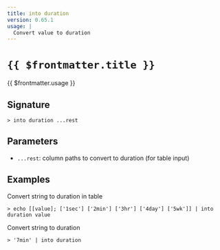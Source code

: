 ```yaml
---
title: into duration
version: 0.65.1
usage: |
  Convert value to duration
---
```


# <code>{{ $frontmatter.title }}</code>

<div style='white-space: pre-wrap;'>{{ $frontmatter.usage }}</div>

## Signature

```> into duration ...rest```

## Parameters

 -  `...rest`: column paths to convert to duration (for table input)

## Examples

Convert string to duration in table
```shell
> echo [[value]; ['1sec'] ['2min'] ['3hr'] ['4day'] ['5wk']] | into duration value
```

Convert string to duration
```shell
> '7min' | into duration
```
